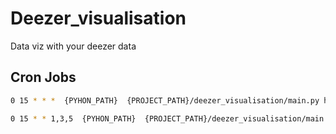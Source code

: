 # Deezer_visualisation


Data viz with your deezer data

## Cron Jobs

```sh
0 15 * * *  {PYHON_PATH}  {PROJECT_PATH}/deezer_visualisation/main.py history {DEEZER_TOKEN} {USER_ID} --filename={FOLDER_BACKUP}/history >> {LOGS_FILE} 2>&1

0 15 * * 1,3,5  {PYHON_PATH}  {PROJECT_PATH}/deezer_visualisation/main.py favorite  {DEEZER_TOKEN} {USER_ID} --filename={FOLDER_BACKUP}/favorites  >> {LOGS_FILE} 2>&1
```